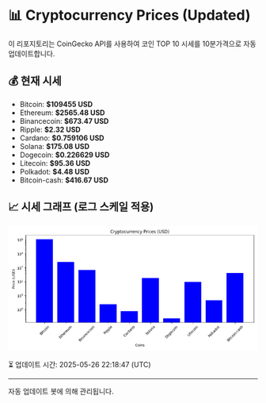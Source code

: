 
# 📊 Cryptocurrency Prices (Updated)

이 리포지토리는 CoinGecko API를 사용하여 코인 TOP 10 시세를 10분가격으로 자동 업데이트합니다.

## 💰 현재 시세
- Bitcoin: **$109455 USD**
- Ethereum: **$2565.48 USD**
- Binancecoin: **$673.47 USD**
- Ripple: **$2.32 USD**
- Cardano: **$0.759106 USD**
- Solana: **$175.08 USD**
- Dogecoin: **$0.226629 USD**
- Litecoin: **$95.36 USD**
- Polkadot: **$4.48 USD**
- Bitcoin-cash: **$416.67 USD**

## 📈 시세 그래프 (로그 스케일 적용)
![Crypto Prices](crypto_prices.png)

⏳ 업데이트 시간: 2025-05-26 22:18:47 (UTC)

---
자동 업데이트 봇에 의해 관리됩니다.
